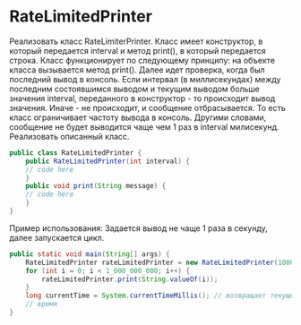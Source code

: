 # RateLimitedPrinter
Реализовать класс RateLimiterPrinter. Класс имеет конструктор, в который передается interval и метод print(), в который передается строка. Класс функционирует по следующему принципу: на объекте класса вызывается метод print(). Далее идет проверка, когда был последний вывод в консоль. Если интервал (в миллисекундах) между последним состоявшимся выводом и текущим выводом больше значения interval, переданного в конструктор - то происходит вывод значения. Иначе - не происходит, и сообщение отбрасывается. То есть класс ограничивает частоту вывода в консоль. Другими словами, сообщение не будет выводится чаще чем 1 раз в interval милисекунд. Реализовать описанный класс.
```java
public class RateLimitedPrinter {
	public RateLimitedPrinter(int interval) {
	// code here
	}
	public void print(String message) {
	// code here
	}
}
```
Пример использования: Задается вывод не чаще 1 раза в секунду, далее
запускается цикл.
```java
public static void main(String[] args) {
	RateLimitedPrinter rateLimitedPrinter = new RateLimitedPrinter(1000);
	for (int i = 0; i < 1_000_000_000; i++) {
		rateLimitedPrinter.print(String.valueOf(i));
	}
	long currentTime = System.currentTimeMillis(); // возвращает текущее
	// время
}
```